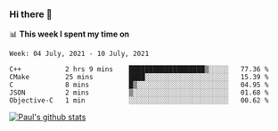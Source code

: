 ### Hi there 👋

📊 **This week I spent my time on**
<!--START_SECTION:waka-->
```text
Week: 04 July, 2021 - 10 July, 2021

C++           2 hrs 9 mins    ███████████████████▒░░░░░   77.36 % 
CMake         25 mins         ████░░░░░░░░░░░░░░░░░░░░░   15.39 % 
C             8 mins          █▒░░░░░░░░░░░░░░░░░░░░░░░   04.95 % 
JSON          2 mins          ▒░░░░░░░░░░░░░░░░░░░░░░░░   01.68 % 
Objective-C   1 min           ░░░░░░░░░░░░░░░░░░░░░░░░░   00.62 % 
```
<!--END_SECTION:waka-->


[![Paul's github stats](https://github-readme-stats.vercel.app/api?username=mickeyouyou&theme=dracula&show_icons=true)](https://github.com/anuraghazra/github-readme-stats)

